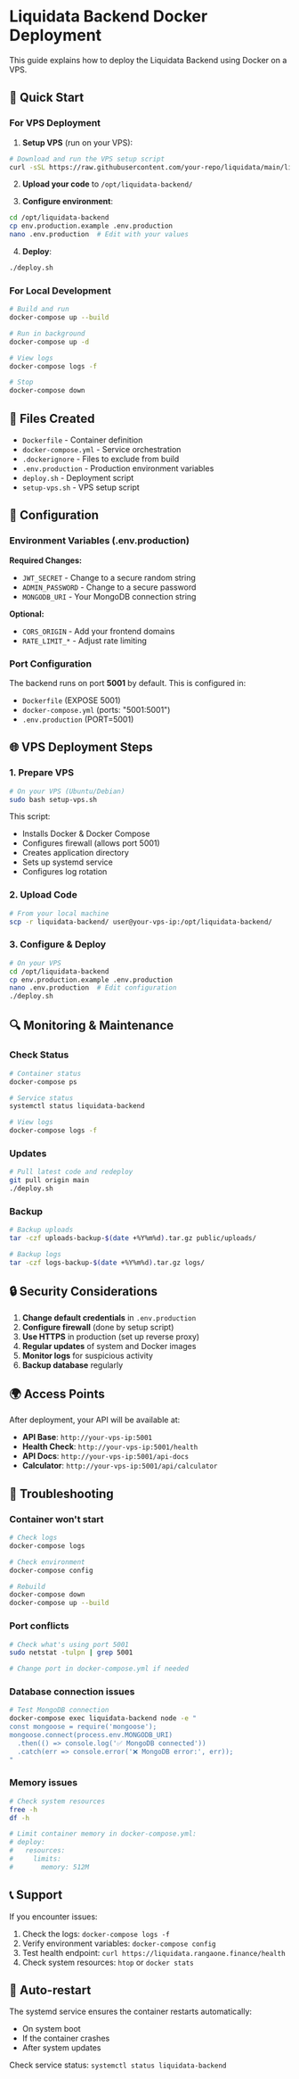 # Liquidata Backend Docker Deployment

This guide explains how to deploy the Liquidata Backend using Docker on a VPS.

## 🚀 Quick Start

### For VPS Deployment

1. **Setup VPS** (run on your VPS):
```bash
# Download and run the VPS setup script
curl -sSL https://raw.githubusercontent.com/your-repo/liquidata/main/liquidata-backend/setup-vps.sh | sudo bash
```

2. **Upload your code** to `/opt/liquidata-backend/`

3. **Configure environment**:
```bash
cd /opt/liquidata-backend
cp env.production.example .env.production
nano .env.production  # Edit with your values
```

4. **Deploy**:
```bash
./deploy.sh
```

### For Local Development

```bash
# Build and run
docker-compose up --build

# Run in background
docker-compose up -d

# View logs
docker-compose logs -f

# Stop
docker-compose down
```

## 📁 Files Created

- `Dockerfile` - Container definition
- `docker-compose.yml` - Service orchestration
- `.dockerignore` - Files to exclude from build
- `.env.production` - Production environment variables
- `deploy.sh` - Deployment script
- `setup-vps.sh` - VPS setup script

## 🔧 Configuration

### Environment Variables (.env.production)

**Required Changes:**
- `JWT_SECRET` - Change to a secure random string
- `ADMIN_PASSWORD` - Change to a secure password
- `MONGODB_URI` - Your MongoDB connection string

**Optional:**
- `CORS_ORIGIN` - Add your frontend domains
- `RATE_LIMIT_*` - Adjust rate limiting

### Port Configuration

The backend runs on port **5001** by default. This is configured in:
- `Dockerfile` (EXPOSE 5001)
- `docker-compose.yml` (ports: "5001:5001")
- `.env.production` (PORT=5001)

## 🌐 VPS Deployment Steps

### 1. Prepare VPS
```bash
# On your VPS (Ubuntu/Debian)
sudo bash setup-vps.sh
```

This script:
- Installs Docker & Docker Compose
- Configures firewall (allows port 5001)
- Creates application directory
- Sets up systemd service
- Configures log rotation

### 2. Upload Code
```bash
# From your local machine
scp -r liquidata-backend/ user@your-vps-ip:/opt/liquidata-backend/
```

### 3. Configure & Deploy
```bash
# On your VPS
cd /opt/liquidata-backend
cp env.production.example .env.production
nano .env.production  # Edit configuration
./deploy.sh
```

## 🔍 Monitoring & Maintenance

### Check Status
```bash
# Container status
docker-compose ps

# Service status
systemctl status liquidata-backend

# View logs
docker-compose logs -f
```

### Updates
```bash
# Pull latest code and redeploy
git pull origin main
./deploy.sh
```

### Backup
```bash
# Backup uploads
tar -czf uploads-backup-$(date +%Y%m%d).tar.gz public/uploads/

# Backup logs
tar -czf logs-backup-$(date +%Y%m%d).tar.gz logs/
```

## 🔒 Security Considerations

1. **Change default credentials** in `.env.production`
2. **Configure firewall** (done by setup script)
3. **Use HTTPS** in production (set up reverse proxy)
4. **Regular updates** of system and Docker images
5. **Monitor logs** for suspicious activity
6. **Backup database** regularly

## 🌍 Access Points

After deployment, your API will be available at:

- **API Base**: `http://your-vps-ip:5001`
- **Health Check**: `http://your-vps-ip:5001/health`
- **API Docs**: `http://your-vps-ip:5001/api-docs`
- **Calculator**: `http://your-vps-ip:5001/api/calculator`

## 🐛 Troubleshooting

### Container won't start
```bash
# Check logs
docker-compose logs

# Check environment
docker-compose config

# Rebuild
docker-compose down
docker-compose up --build
```

### Port conflicts
```bash
# Check what's using port 5001
sudo netstat -tulpn | grep 5001

# Change port in docker-compose.yml if needed
```

### Database connection issues
```bash
# Test MongoDB connection
docker-compose exec liquidata-backend node -e "
const mongoose = require('mongoose');
mongoose.connect(process.env.MONGODB_URI)
  .then(() => console.log('✅ MongoDB connected'))
  .catch(err => console.error('❌ MongoDB error:', err));
"
```

### Memory issues
```bash
# Check system resources
free -h
df -h

# Limit container memory in docker-compose.yml:
# deploy:
#   resources:
#     limits:
#       memory: 512M
```

## 📞 Support

If you encounter issues:

1. Check the logs: `docker-compose logs -f`
2. Verify environment variables: `docker-compose config`
3. Test health endpoint: `curl https://liquidata.rangaone.finance/health`
4. Check system resources: `htop` or `docker stats`

## 🔄 Auto-restart

The systemd service ensures the container restarts automatically:
- On system boot
- If the container crashes
- After system updates

Check service status: `systemctl status liquidata-backend`
